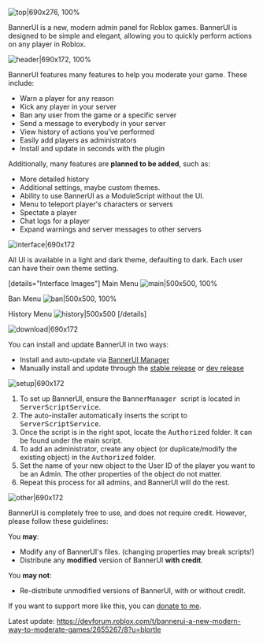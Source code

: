 ![top|690x276, 100%](upload://kIdVBM4WWL5WHCXQPy7Oby9orV4.png)

BannerUI is a new, modern admin panel for Roblox games. BannerUI is designed to be simple and elegant, allowing you to quickly perform actions on any player in Roblox.

![header|690x172, 100%](upload://vLAw4IPR7diQVsq6N4oSM1lmFru.png)

BannerUI features many features to help you moderate your game. These include:

- Warn a player for any reason
- Kick any player in your server
- Ban any user from the game or a specific server
- Send a message to everybody in your server
- View history of actions you've performed
- Easily add players as administrators
- Install and update in seconds with the plugin

Additionally, many features are **planned to be added**, such as:

- More detailed history
- Additional settings, maybe custom themes.
- Ability to use BannerUI as a ModuleScript without the UI.
- Menu to teleport player's characters or servers
- Spectate a player
- Chat logs for a player
- Expand warnings and server messages to other servers

![interface|690x172](upload://17OD7EFlXM7EcQNx7QFbswKNH0a.png)

All UI is available in a light and dark theme, defaulting to dark. Each user can have their own theme setting.

[details="Interface Images"]
Main Menu
![main|500x500, 100%](upload://4GNMHwAHtTJHOoaYkaAsQFKQ7mA.png)

Ban Menu
![ban|500x500, 100%](upload://m6D06GUpPs7fucjPrQYQR2rgKiU.png)

History Menu
![history|500x500](upload://w8y36ijYbpmWUW5bzO9oFv4mSah.png)
[/details]

![download|690x172](upload://kCssiHKjH0MG6cW9L16QXpbMjlV.png)

You can install and update BannerUI in two ways:

- Install and auto-update via [BannerUI Manager](https://create.roblox.com/marketplace/asset/15113016858/BannerUI%3Fkeyword=&pageNumber=&pagePosition=)
- Manually install and update through the [stable release](https://create.roblox.com/marketplace/asset/15118309100/BannerUI%3Fkeyword=&pageNumber=&pagePosition=) or [dev release](https://create.roblox.com/marketplace/asset/15111210426/BannerDev%3Fkeyword=&pageNumber=&pagePosition=)

![setup|690x172](upload://lyIuuetHbU4Cjvkgu7WZHY2wTbb.png)

1. To set up BannerUI, ensure the <kbd>BannerManager </kbd> script is located in <kbd>ServerScriptService</kbd>.
2. The auto-installer automatically inserts the script to <kbd>ServerScriptService</kbd>.
3. Once the script is in the right spot, locate the <kbd>Authorized</kbd> folder. It can be found under the main script.
4. To add an administrator, create any object (or duplicate/modify the existing object) in the <kbd>Authorized</kbd> folder. 
5. Set the name of your new object to the User ID of the player you want to be an Admin. The other properties of the object do not matter.
6. Repeat this process for all admins, and BannerUI will do the rest.

![other|690x172](upload://r4d7eKEFiOpi5M4JufxF9IN88oT.png)

BannerUI is completely free to use, and does not require credit. However, please follow these guidelines:

You **may**:

- Modify any of BannerUI's files. (changing properties may break scripts!)
- Distribute any **modified** version of BannerUI **with credit**.

You **may not**:

- Re-distribute unmodified versions of BannerUI, with or without credit.

If you want to support more like this, you can [donate to me](https://www.roblox.com/games/start?launchData=%22donate%22&placeId=15189023101).

Latest update:
https://devforum.roblox.com/t/bannerui-a-new-modern-way-to-moderate-games/2655267/8?u=blortle
